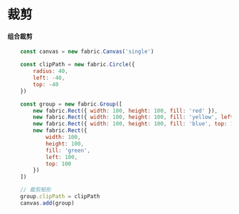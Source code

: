 # 裁剪
#### 组合裁剪

<div grid="~ cols-2 gap-4" m="t-2">

<div h-400px overflow-auto>

```javascript
	const canvas = new fabric.Canvas('single')

	const clipPath = new fabric.Circle({
		radius: 40,
		left: -40,
		top: -40
	})

	const group = new fabric.Group([
		new fabric.Rect({ width: 100, height: 100, fill: 'red' }),
		new fabric.Rect({ width: 100, height: 100, fill: 'yellow', left: 100 }),
		new fabric.Rect({ width: 100, height: 100, fill: 'blue', top: 100 }),
		new fabric.Rect({
			width: 100,
			height: 100,
			fill: 'green',
			left: 100,
			top: 100
		})
	])

	// 裁剪矩形
	group.clipPath = clipPath
	canvas.add(group)
```
</div>
<Group />
</div>
